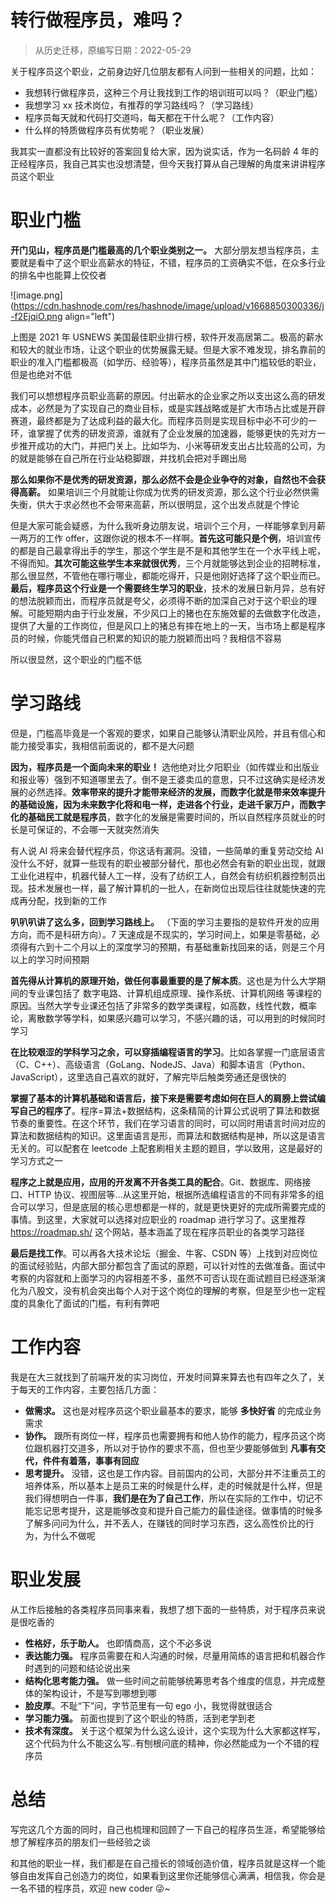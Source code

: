 # 转行做程序员，难吗？

> 从历史迁移，原编写日期：2022-05-29



关于程序员这个职业，之前身边好几位朋友都有人问到一些相关的问题，比如：
- 我想转行做程序员，这种三个月让我找到工作的培训班可以吗？（职业门槛）
- 我想学习 xx 技术岗位，有推荐的学习路线吗？（学习路线）
- 程序员每天就和代码打交道吗，每天都在干什么呢？（工作内容）
- 什么样的特质做程序员有优势呢？（职业发展）

<!-- more -->

我其实一直都没有比较好的答案回复给大家，因为说实话，作为一名码龄 4 年的正经程序员，我自己其实也没想清楚，但今天我打算从自己理解的角度来讲讲程序员这个职业

# 职业门槛

**开门见山，程序员是门槛最高的几个职业类别之一。** 大部分朋友想当程序员，主要就是看中了这个职业高薪水的特征，不错，程序员的工资确实不低，在众多行业的排名中也能算上佼佼者


![image.png](https://cdn.hashnode.com/res/hashnode/image/upload/v1668850300336/j-f2EjqiO.png align="left")

上图是 2021 年 USNEWS 美国最佳职业排行榜，软件开发高居第二。极高的薪水和较大的就业市场，让这个职业的优势展露无疑。但是大家不难发现，排名靠前的职业的准入门槛都极高（如学历、经验等），程序员虽然是其中门槛较低的职业，但是也绝对不低

我们可以想想程序员职业高薪的原因。付出薪水的企业家之所以支出这么高的研发成本，必然是为了实现自己的商业目标，或是实践战略或是扩大市场占比或是开辟赛道，最终都是为了达成利益的最大化。而程序员则是实现目标中必不可少的一环，谁掌握了优秀的研发资源，谁就有了企业发展的加速器，能够更快的先对方一步推开成功的大门，并把门关上。比如华为、小米等研发支出占比较高的公司，为的就是能够在自己所在行业站稳脚跟，并找机会把对手踢出局

**那么如果你不是优秀的研发资源，那么必然不会是企业争夺的对象，自然也不会获得高薪。** 如果培训三个月就能让你成为优秀的研发资源，那么这个行业必然供需失衡，供大于求必然也不会带来高薪，所以很明显，这个出发点就是个悖论

但是大家可能会疑惑，为什么我听身边朋友说，培训个三个月，一样能够拿到月薪一两万的工作 offer，这跟你说的根本不一样啊。**首先这可能只是个例**，培训宣传的都是自己最拿得出手的学生，那这个学生是不是和其他学生在一个水平线上呢，不得而知。**其次可能这些学生本来就很优秀**，三个月就能够达到企业的招聘标准，那么很显然，不管他在哪行哪业，都能吃得开，只是他刚好选择了这个职业而已。**最后，程序员这个行业是一个需要终生学习的职业**，技术的发展日新月异，总有好的想法脱颖而出，而程序员就是夸父，必须得不断的加深自己对于这个职业的理解。可能短期内由于行业发展，不少风口上的猪也在东施效颦的去做数字化改造，提供了大量的工作岗位，但是风口上的猪总有摔在地上的一天，当市场上都是程序员的时候，你能凭借自己积累的知识的能力脱颖而出吗？我相信不容易

所以很显然，这个职业的门槛不低

# 学习路线

但是，门槛高毕竟是一个客观的要求，如果自己能够认清职业风险，并且有信心和能力接受事实，我相信前面说的，都不是大问题

**因为，程序员是一个面向未来的职业！** 选他绝对比夕阳职业（如传媒业和出版业和报业等）强到不知道哪里去了。倒不是王婆卖瓜的意思，只不过这确实是经济发展的必然选择。**效率带来的提升才能带来经济的发展，而数字化就是带来效率提升的基础设施，因为未来数字化将和电一样，走进各个行业，走进千家万户，而数字化的基础民工就是程序员**，数字化的发展是需要时间的，所以自然程序员就业的时长是可保证的，不会哪一天就突然消失

有人说 AI 将来会替代程序员，你这话有漏洞。没错，一些简单的重复劳动交给 AI 没什么不好，就算一些现有的职业被部分替代，那也必然会有新的职业出现，就跟工业化进程中，机器代替人工一样，没有了纺织工人，自然会有纺织机器控制员出现。技术发展也一样，最了解计算机的一批人，在新岗位出现后往往就能快速的完成再分配，找到新的工作

**叭叭叭讲了这么多，回到学习路线上。** （下面的学习主要指的是软件开发的应用方向，而不是科研方向）。7 天速成是不现实的，学习时间上，如果是零基础，必须得有六到十二个月以上的深度学习的预期，有基础重新找回来的话，则是三个月以上的学习时间预期

**首先得从计算机的原理开始，做任何事最重要的是了解本质**。这也是为什么大学期间的专业课包括了 数字电路、计算机组成原理、操作系统、计算机网络 等课程的原因。当然大学专业课还包括了非常多的数学类课程，如高数，线性代数，概率论，离散数学等学科，如果感兴趣可以学习，不感兴趣的话，可以用到的时候同时学习

**在比较艰涩的学科学习之余，可以穿插编程语言的学习**。比如各掌握一门底层语言（C、C++）、高级语言（GoLang、NodeJS、Java）和脚本语言（Python、JavaScript），这里选自己喜欢的就好，了解完毕后触类旁通还是很快的

**掌握了基本的计算机基础和语言后，接下来是需要考虑如何在巨人的肩膀上尝试编写自己的程序了**。程序=算法+数据结构，这条精简的计算公式说明了算法和数据节奏的重要性。在这个环节，我们在学习语言的同时，可以同时用语言时间对应的算法和数据结构的知识。这里面语言是形，而算法和数据结构是神，所以这是语言无关的。可以配套在 leetcode 上配套刷相关主题的题目，学以致用，这是最好的学习方式之一

**程序之上就是应用，应用的开发离不开各类工具的配合**。Git、数据库、网络接口、HTTP 协议、视图层等...从这里开始，根据所选编程语言的不同有非常多的组合可以学习，但是底层的核心思想都是一样的，就是更快更好的完成所需要完成的事情。到这里，大家就可以选择对应职业的 roadmap 进行学习了。这里推荐 <https://roadmap.sh/> 这个网站，基本涵盖了现在程序员职业的各类学习路径

**最后是找工作**。可以再各大技术论坛（掘金、牛客、CSDN 等）上找到对应岗位的面试经验贴，内部大部分都包含了面试的原题，可以针对性的去做准备。面试中考察的内容就和上面学习的内容相差不多，虽然不可否认现在面试题目已经逐渐演化为八股文，没有机会突出每个人对于这个岗位的理解的考察，但是至少也一定程度的具象化了面试的门槛，有利有弊吧

# 工作内容

我是在大三就找到了前端开发的实习岗位，开发时间算来算去也有四年之久了，关于每天的工作内容，主要包括几方面：

- **做需求。** 这也是对程序员这个职业最基本的要求，能够 **多快好省** 的完成业务需求
- **协作。** 跟所有岗位一样，程序员也需要拥有和他人协作的能力，程序员这个岗位跟机器打交道多，所以对于协作的要求不高，但也至少要能够做到 **凡事有交代，件件有着落，事事有回应** 
- **思考提升。** 没错，这也是工作内容。目前国内的公司，大部分并不注重员工的培养体系，所以基本上是员工来的时候是什么样，走的时候就是什么样，但是我们得想明白一件事，**我们是在为了自己工作**，所以在实际的工作中，切记不能忘记思考提升，这是能够改变和提升自己能力的最佳途径。做事情的时候多了解多问问为什么，并不丢人，在赚钱的同时学习东西，这么高性价比的行为，为什么不做呢

# 职业发展

从工作后接触的各类程序员同事来看，我想了想下面的一些特质，对于程序员来说是很吃香的

- **性格好，乐于助人。** 也即情商高，这个不必多说
- **表达能力强。** 程序员需要在和人沟通的时候，尽量用简练的语言把和机器合作时遇到的问题和结论说出来
- **结构化思考能力强。** 做一些时间之前能够统筹思考各个维度的信息，并完成整体的架构设计，不是写到哪想到哪
- **脸皮厚**。不耻“下”问，字节范里有一句 ego 小，我觉得就很适合
- **学习能力强。** 前面也提到了这个职业的特质，活到老学到老
- **技术有深度。** 关于这个框架为什么这么设计，这个实现为什么大家都这样写，这个代码为什么不能这么写..有刨根问底的精神，你必然能成为一个不错的程序员

# 总结

写完这几个方面的同时，自己也梳理和回顾了一下自己的程序员生涯，希望能够给想了解程序员的朋友们一些经验之谈

和其他的职业一样，我们都是在自己擅长的领域创造价值，程序员就是这样一个能够自由发挥自己创造力的岗位，如果看到这里你还能够信心满满，相信我，你会是一名不错的程序员，欢迎 new coder 😜~